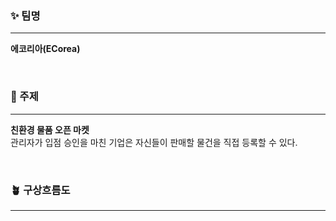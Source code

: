 ### ✨ 팀명
---
**에코리아(ECorea)**

<br>

### 🌱 주제
---
**친환경 물품 오픈 마켓**
<br>관리자가 입점 승인을 마친 기업은 자신들이 판매할 물건을 직접 등록할 수 있다.

<br>

### 🪴 구상흐름도
---

